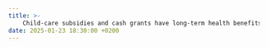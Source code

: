 ```yaml
---
title: >-
    Child-care subsidies and cash grants have long-term health benefits for children: <a href="https://voxdev.org/topic/health/preschool-subsidies-and-cash-transfers-have-long-term-health-benefits-children">Cash against Covid in Uganda</a> 
date: 2025-01-23 18:30:00 +0200
---
```

